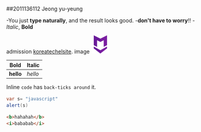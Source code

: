 ##2011136112 Jeong yu-yeung

-You just **type naturally**, and the result looks good.
-**don't have to worry**!!
 -*Italic*, **Bold**

admission [koreatechelsite][1].
image ![picture](https://github.com/adam-p/markdown-here/raw/master/src/common/images/icon48.png "Logo Title Text 1")

[1]:http://el.kut.ac.kr

|Bold| Italic |
|---|---|
|**hello**|*hello*|

Inline `code` has `back-ticks around` it. 

```java
var s= "javascript"
alert(s)
```

```html
<b>hahahah</b>
<i>bababab</i>
```
